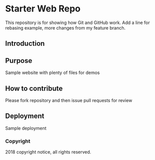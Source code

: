 # Starter Web Repo

This repository is for showing how Git and GitHub work. Add a line for rebasing example, more changes from my feature branch.

## Introduction

## Purpose

Sample website with plenty of files for demos

## How to contribute

Please fork repository and then issue pull requests for review

## Deployment

Sample deployment

### Copyright

2018 copyright notice, all rights reserved.